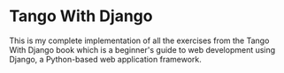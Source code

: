 # Tango With Django
This is my complete implementation of all the exercises from the Tango With Django book which is a beginner's guide to web development using Django, a Python-based web application framework.
